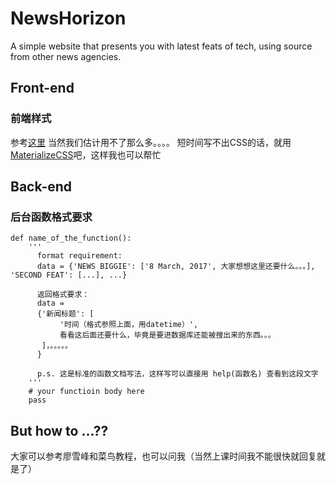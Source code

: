 # NewsHorizon
A simple website that presents you with latest feats of tech, using source from other news agencies. 
## Front-end
### 前端样式
参考[这里](http://news.qq.com/)
当然我们估计用不了那么多。。。。
短时间写不出CSS的话，就用[MaterializeCSS](http://materializecss.com/)吧，这样我也可以帮忙
## Back-end
### 后台函数格式要求
```
def name_of_the_function():
    '''
      format requirement:
      data = {'NEWS BIGGIE': ['8 March, 2017', 大家想想这里还要什么。。。], 'SECOND FEAT': [...], ...}
      
      返回格式要求：
      data = 
      {'新闻标题': [
           '时间（格式参照上面，用datetime）', 
           看看这后面还要什么，毕竟是要进数据库还能被搜出来的东西。。。
       ]，。。。。。
      }
      
      p.s. 这是标准的函数文档写法，这样写可以直接用 help(函数名) 查看到这段文字
    '''
    # your functioin body here
    pass
```

## But how to ...??
大家可以参考廖雪峰和菜鸟教程，也可以问我（当然上课时间我不能很快就回复就是了）
